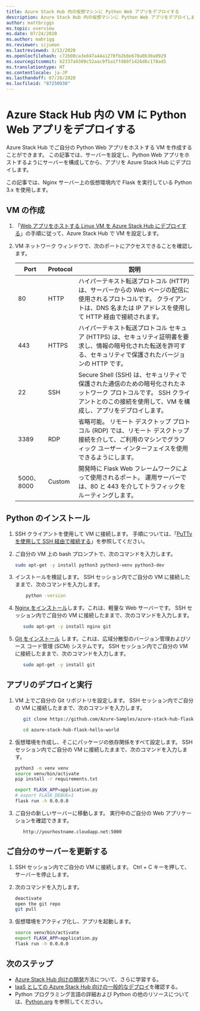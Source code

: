 ```yaml
---
title: Azure Stack Hub 内の仮想マシンに Python Web アプリをデプロイする
description: Azure Stack Hub 内の仮想マシンに Python Web アプリをデプロイします。
author: mattbriggs
ms.topic: overview
ms.date: 07/24/2020
ms.author: mabrigg
ms.reviewer: sijuman
ms.lastreviewed: 3/12/2020
ms.openlocfilehash: c72b08ca3e847a44a1270fb2b8e670a0b30a0929
ms.sourcegitcommit: b2337a9309c52aac9f5a1ffd89f1426d6c178ad5
ms.translationtype: HT
ms.contentlocale: ja-JP
ms.lasthandoff: 07/28/2020
ms.locfileid: "87250930"
---
```

# <a name="deploy-a-python-web-app-to-a-vm-in-azure-stack-hub"></a>Azure Stack Hub 内の VM に Python Web アプリをデプロイする

Azure Stack Hub でご自分の Python Web アプリをホストする VM を作成することができます。 この記事では、サーバーを設定し、Python Web アプリをホストするようにサーバーを構成してから、アプリを Azure Stack Hub にデプロイします。

この記事では、Nginx サーバー上の仮想環境内で Flask を実行している Python 3.x を使用します。

## <a name="create-a-vm"></a>VM の作成

1. 「[Web アプリをホストする Linux VM を Azure Stack Hub にデプロイする](azure-stack-dev-start-howto-deploy-linux.md)」の手順に従って、Azure Stack Hub で VM を設定します。

2. VM ネットワーク ウィンドウで、次のポートにアクセスできることを確認します。

    | Port | Protocol | 説明 |
    | --- | --- | --- |
    | 80 | HTTP | ハイパーテキスト転送プロトコル (HTTP) は、サーバーからの Web ページの配信に使用されるプロトコルです。 クライアントは、DNS 名または IP アドレスを使用して HTTP 経由で接続されます。 |
    | 443 | HTTPS | ハイパーテキスト転送プロトコル セキュア (HTTPS) は、セキュリティ証明書を要求し、情報の暗号化された転送を許可する、セキュリティで保護されたバージョンの HTTP です。 |
    | 22 | SSH | Secure Shell (SSH) は、セキュリティで保護された通信のための暗号化されたネットワーク プロトコルです。 SSH クライアントとのこの接続を使用して、VM を構成し、アプリをデプロイします。 |
    | 3389 | RDP | 省略可能。 リモート デスクトップ プロトコル (RDP) では、リモート デスクトップ接続を介して、ご利用のマシンでグラフィック ユーザー インターフェイスを使用できるようにします。   |
    | 5000、8000 | Custom | 開発時に Flask Web フレームワークによって使用されるポート。 運用サーバーでは、80 と 443 を介してトラフィックをルーティングします。 |

## <a name="install-python"></a>Python のインストール

1. SSH クライアントを使用して VM に接続します。 手順については、「[PuTTy を使用して SSH 経由で接続する](azure-stack-dev-start-howto-ssh-public-key.md#connect-with-ssh-by-using-putty)」を参照してください。
2. ご自分の VM 上の bash プロンプトで、次のコマンドを入力します。

    ```bash  
    sudo apt-get -y install python3 python3-venv python3-dev
    ```

3. インストールを検証します。 SSH セッション内でご自分の VM に接続したままで、次のコマンドを入力します。

    ```bash  
        python -version
    ```

3. [Nginx をインストール](https://www.nginx.com/resources/wiki/)します。これは、軽量な Web サーバーです。 SSH セッション内でご自分の VM に接続したままで、次のコマンドを入力します。

    ```bash  
       sudo apt-get -y install nginx git
    ```

4. [Git をインストール](https://git-scm.com) します。これは、広域分散型のバージョン管理およびソース コード管理 (SCM) システムです。 SSH セッション内でご自分の VM に接続したままで、次のコマンドを入力します。

    ```bash  
       sudo apt-get -y install git
    ```

## <a name="deploy-and-run-the-app"></a>アプリのデプロイと実行

1. VM 上でご自分の Git リポジトリを設定します。 SSH セッション内でご自分の VM に接続したままで、次のコマンドを入力します。

    ```bash  
       git clone https://github.com/Azure-Samples/azure-stack-hub-flask-hello-world.git
    
       cd azure-stack-hub-flask-hello-world
    ```

2. 仮想環境を作成し、そこにパッケージの依存関係をすべて設定します。 SSH セッション内でご自分の VM に接続したままで、次のコマンドを入力します。

    ```bash  
    python3 -m venv venv
    source venv/bin/activate
    pip install -r requirements.txt
    
    export FLASK_APP=application.py
    # export FLASK_DEBUG=1 
    flask run -h 0.0.0.0
    ```

3. ご自分の新しいサーバーに移動します。 実行中のご自分の Web アプリケーションを確認できます。

    ```HTTP  
       http://yourhostname.cloudapp.net:5000
    ```

## <a name="update-your-server"></a>ご自分のサーバーを更新する

1. SSH セッション内でご自分の VM に接続します。 Ctrl + C キーを押して、サーバーを停止します。

2. 次のコマンドを入力します。

    ```bash  
    deactivate
    open the git repo
    git pull
    ```

3. 仮想環境をアクティブ化し、アプリを起動します。

    ```bash  
    source venv/bin/activate
    export FLASK_APP=application.py
    flask run -h 0.0.0.0
    ```

## <a name="next-steps"></a>次のステップ

- [Azure Stack Hub 向けの開発](azure-stack-dev-start.md)方法について、さらに学習する。
- [IaaS としての Azure Stack Hub 向けの一般的なデプロイ](azure-stack-dev-start-deploy-app.md)を確認する。
- Python プログラミング言語の詳細および Python の他のリソースについては、[Python.org](https://www.python.org) を参照してください。
